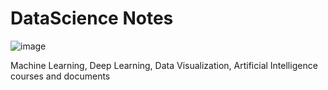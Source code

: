 # DataScience Notes
![image](https://user-images.githubusercontent.com/92854204/153750228-9362bcc5-8dcb-436c-b04c-e2ec84b90967.png)

Machine Learning, Deep Learning, Data Visualization, Artificial Intelligence courses and documents
